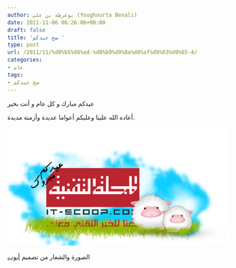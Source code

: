```yaml
---
author: يوغرطة بن علي (Youghourta Benali)
date: 2011-11-06 06:26:06+00:00
draft: false
title: 'صح عيدكم '
type: post
url: /2011/11/%d8%b5%d8%ad-%d8%b9%d9%8a%d8%af%d9%83%d9%85-4/
categories:
- عام
tags:
- صح عيدكم
---
```


عيدكم مبارك و كل عام و أنت بخير

أعاده الله علينا وعليكم أعواما عديدة وأزمنة مديدة.

![](saha-3idkoum.png)






الصورة والشعار من تصميم [أيوب](https://www.facebook.com/ayoub.visiongfx)
